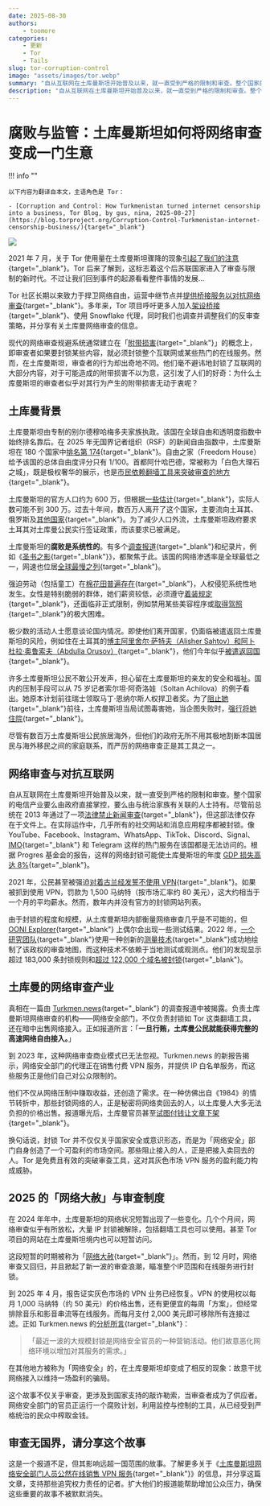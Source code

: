 ```yaml
---
date: 2025-08-30
authors:
    - toomore
categories:
    - 更新
    - Tor
    - Tails
slug: tor-corruption-control
image: "assets/images/tor.webp"
summary: "自从互联网在土库曼斯坦开始普及以来，就一直受到严格的限制和审查。整个国家的电信产业要么由政府直接掌控，要么由与统治家族有关联的人士持有"
description: "自从互联网在土库曼斯坦开始普及以来，就一直受到严格的限制和审查。整个国家的电信产业要么由政府直接掌控，要么由与统治家族有关联的人士持有"
---
```


# 腐败与监管：土库曼斯坦如何将网络审查变成一门生意

!!! info ""

    以下内容为翻译自本文，主语角色是 Tor：

    - [Corruption and Control: How Turkmenistan turned internet censorship into a business, Tor Blog, by gus, nina, 2025-08-27](https://blog.torproject.org/Corruption-Control-Turkmenistan-internet-censorship-business/){target="_blank"}

![](https://blog.torproject.org/Corruption-Control-Turkmenistan-internet-censorship-business/lead.webp)

2021 年 7 月，关于 Tor 使用量在土库曼斯坦骤降的现象[引起了我们的注意](https://archive.is/5Kp4s){target="_blank"}。Tor 后来了解到，这标志着这个后苏联国家进入了审查与限制的新时代。不过让我们回到事件的起源看看整件事情的发展...

Tor 社区长期以来致力于捍卫网络自由，运营中继节点并[提供桥接服务以对抗网络审查](https://blog.torproject.org/2024-defend-internet-freedom-during-elections/){target="_blank"}。多年来，Tor 项目呼吁更多人加入[架设桥接](https://forum.torproject.org/t/tor-relays-help-turkmens-to-bypass-internet-censorship-run-an-obfs4-bridge/7002){target="_blank"}、使用 Snowflake 代理，同时我们也调查并调整我们的反审查策略，并分享有关土库曼网络审查的信息。

现代的网络审查规避系统通常建立在「[附带损害](https://www.bamsoftware.com/papers/fronting/){target="_blank"}」的概念上，即审查者如果要封锁某些内容，就必须封锁整个互联网或某些热门的在线服务。然而，在土库曼斯坦，审查者的行为却出奇地不同。他们毫不避讳地封锁了互联网的大部分内容，对于可能造成的附带损害不以为意，这引发了人们的好奇：为什么土库曼斯坦的审查者似乎对其行为产生的附带损害无动于衷呢？

<!-- more -->

## 土库曼背景

土库曼斯坦由专制的别尔德穆哈梅多夫家族执政。该国在全球自由和透明度指数中始终排名靠后。在 2025 年无国界记者组织（RSF）的新闻自由指数中，土库曼斯坦在 180 个国家中[排名第 174](https://rsf.org/en/country/turkmenistan){target="_blank"}。自由之家（Freedom House）给予该国的总体自由度评分只有 1/100。首都阿什哈巴德，常被称为「白色大理石之城」，既是极权奢华的展示，也是[市民依赖翻墙工具来突破审查的地方](https://theurbanactivist.com/governance/protecting-internet-freedom-in-the-city-of-white-marble/){target="_blank"}。

土库曼斯坦的官方人口约为 600 万，但根据[一些估计](https://www.rferl.org/a/turkmenistan-population-decline-exodus/31355045.html){target="_blank"}，实际人数可能不到 300 万。过去十年间，数百万人离开了这个国家，主要流向土耳其、俄罗斯及[其他国家](https://eurasianet.org/turkmen-labor-migrants-turning-elsewhere-as-turkey-is-less-welcoming){target="_blank"}。为了减少人口外流，土库曼斯坦政府要求土耳其对土库曼公民实行签证政策，而该要求已被满足。

土库曼斯坦的**腐败是系统性的**。有多个[调查报道](https://www.occrp.org/en/investigation/how-a-51-million-state-built-beauty-clinic-in-turkmenistan-ended-up-in-the-hands-of-the-presidents-family-at-a-massive-discount){target="_blank"}和纪录片，例如《[圣书之影](https://archive.org/details/shadow-of-the-holy-book-19353633-163997017){target="_blank"}》，都聚焦于此。该国的网络渗透率是全球最低之一，网速也位居[全球最慢之列](https://bestbroadbanddeals.co.uk/broadband/speed/worldwide-speed-league/#speed){target="_blank"}。

强迫劳动（包括童工）在[棉花田普遍存在](https://www.cottoncampaign.org/turkmenistan){target="_blank"}，人权侵犯系统性地发生。女性是特别脆弱的群体，她们薪资较低，必须遵守[着装规定](https://www.rferl.org/a/turkmenistan-color-clothing-women-rules-repression/33349460.html){target="_blank"}，还面临非正式限制，例如禁用某些美容程序或[取得驾照](https://turkmen.news/vlasti-turkmenistana-obyasnili-pochemu-ne-vydavali-voditelskie-prava-zhenshchinam/){target="_blank"}的极大困难。

极少数的活动人士愿意谈论国内情况。即使他们离开国家，仍面临被遣返回土库曼斯坦的风险，例如住在土耳其的[博主阿里舍尔·萨特夫（Alisher Sahtov）和阿卜杜拉·奥鲁索夫（Abdulla Orusov）](https://www.hrw.org/news/2025/07/30/turkiye-turkmen-risking-deportation-reported-missing){target="_blank"}，他们今年似乎[被遣返回国](https://turkmen.news/istochnik-blogerov-sahatova-i-orusova-estradirovali-v-turkmenistan/){target="_blank"}。

许多土库曼斯坦公民不敢公开发声，担心留在土库曼斯坦的亲友的安全和福祉。国内的压制手段可以从 75 岁记者索尔坦·阿奇洛娃（Soltan Achilova）的例子看出。她原本计划前往瑞士领取马丁·恩纳尔斯人权捍卫者奖。为了[阻止她](https://rsf.org/en/turkmenistan-rsf-denounces-poisoning-attempt-soltan-achilova){target="_blank"}前往，土库曼斯坦当局试图毒害她，当企图失败时，[强行将她住院](https://cpj.org/2024/11/turkmen-journalist-soltan-achilova-forcibly-hospitalized-prevented-from-traveling-abroad/){target="_blank"}。

尽管有数百万土库曼斯坦公民旅居海外，但他们的政府无所不用其极地割断本国居民与海外移民之间的家庭联系，而严厉的网络审查正是其工具之一。

## 网络审查与对抗互联网

自从互联网在土库曼斯坦开始普及以来，就一直受到严格的限制和审查。整个国家的电信产业要么由政府直接掌控，要么由与统治家族有关联的人士持有。尽管前总统在 2013 年通过了一项[法律禁止新闻审查](https://cpj.org/2013/02/turkmenistan-opens-up-media-in-name-only/){target="_blank"}，但这部法律仅存在于文件上。在实际运作中，几乎所有的社交网站和消息应用程序都被封锁。像 YouTube、Facebook、Instagram、WhatsApp、TikTok、Discord、Signal、[IMO](https://www.rferl.org/a/turkmenistan-last-messaging-app-internet/32535618.html){target="_blank"} 和 Telegram 这样的热门服务在该国都是无法访问的。根据 Progres 基金会的报告，这样的网络封锁可能使土库曼斯坦的年度 [GDP 损失高达 8%](https://progres.online/reports/internet-freedom/what-does-internet-shutdown-cost-the-turkmen-economy){target="_blank"}。

2021 年，公民甚至被强迫[对着古兰经发誓不使用 VPN](https://www.rferl.org/a/turkmenistan-vpn-koran-ban/31402718.html){target="_blank"}。如果被抓到使用 VPN，罚款为 1,500 马纳特（按市场汇率约 80 美元），这大约相当于一个月的平均薪水。然而，数年内并没有官方的封锁网站列表。

由于封锁的程度和规模，从土库曼斯坦内部衡量网络审查几乎是不可能的，但 [OONI Explorer](https://explorer.ooni.org/chart/mat?probe_cc=TM&test_name=web_connectivity&since=2024-07-23&until=2025-07-24&axis_x=measurement_start_day&time_grain=day){target="_blank"} 上偶尔会出现一些测试结果。2022 年，[一个研究团队](https://tmc.np-tokumei.net/){target="_blank"}使用一种创新的[测量技术](https://arxiv.org/pdf/2304.04835){target="_blank"}成功地绘制了该政权的审查地图，而这种技术不依赖于当地测试或观测点。他们的发现显示超过 183,000 条封锁规则和[超过 122,000 个域名被封锁](https://advox.globalvoices.org/2023/04/12/new-study-finds-internet-censorship-in-turkmenistan-reaches-over-122000-domains/){target="_blank"}。

## 土库曼的网络审查产业

真相在一篇由 [Turkmen.news](https://en.turkmen.news/news/internet-access-a-money-spinner-for-turkmenistan-s-cyber-security-service/){target="_blank"} 的调查报道中被揭露。负责土库曼斯坦网络审查的机构——网络安全部门，不仅负责封锁如 Tor 这类翻墙工具，还在暗中出售网络接入。正如报道所言：「**一旦行贿，土库曼公民就能获得完整的高速网络自由接入。**」

到 2023 年，这种网络审查商业模式已无法忽视。Turkmen.news 的新报告揭示，网络安全部门的代理正在销售付费 VPN 服务，并提供 IP 白名单服务，而这些服务正是他们自己对公众限制的。

他们不仅从网络压制中赚取收益，还创造了需求。在一种仿佛出自《1984》的情节转折中，那些封锁网络的人，正是秘密将网络卖回去的人，以土库曼人大多无法负担的价格出售。报道曝光后，土库曼官员甚至[试图付钱让文章下架](https://en.turkmen.news/news/turkmen-official-behind-internet-restrictions-offers-to-pay-for-removal-of-expose/){target="_blank"}。

换句话说，封锁 Tor 并不仅仅关乎国家安全或意识形态，而是为「网络安全」部门自身创造了一个可盈利的市场空间。那些阻止接入的人，正是把接入卖回去的人。Tor 是免费且有效的突破审查工具，这对其灰色市场 VPN 服务的盈利能力构成威胁。

## 2025 的「网络大赦」与审查制度

在 2024 年年中，土库曼斯坦的网络状况短暂出现了一些变化。几个个月间，网络审查似乎有所放松，大量 IP 封锁被解除，包括翻墙工具也可以使用。甚至 Tor 项目的网站在土库曼斯坦境内也可以短暂访问。

这段短暂的时期被称为「[网络大赦](https://turkmen.news/internet-amnistiya-v-turkmenistane-razblokirovany-3-milliarda-ip-adresov-hostingi-i-cdn/){target="_blank"}」。然而，到 12 月时，网络审查又回归，并且掀起了新一波的审查浪潮，瞄准整个IP范围和在线服务进行封锁。

到 2025 年 4 月，报告证实灰色市场的 VPN 业务已经恢复。VPN 的使用权以每月 1,000 马纳特（约 50 美元）的价格出售，还有更便宜的每周「方案」，但经常排除音乐和影音串流等在线服务。而每月支付 2,000 美元即可移除所有连接过滤。正如 Turkmen.news 的[分析所言](https://turkmen.news/v-turkmenistane-vnov-blokiruyut-internet-krupnymi-podsetyami-politicheskogo-smysla-v-etom-nikakogo/){target="_blank"}：

> 「最近一波的大规模封锁是网络安全官员的一种营销活动。他们故意恶化网络环境以增加对其服务的需求。」

在其他地方被称为「网络安全」的，在土库曼斯坦却变成了相反的现象：故意干扰网络接入以维持一场盈利的骗局。

这个故事不仅关乎审查，更涉及到国家支持的敲诈勒索，当审查者成为了供应者。网络安全部门的官员正运行一个腐败计划，利用监控与控制的工具，从已经受到严格统治的民众中榨取金钱。

## 审查无国界，请分享这个故事

这是一个报道不足，但其影响远超一国范围的故事。了解更多关于《[土库曼斯坦网络安全部门人员公然在线销售 VPN 服务](https://turkmen.news/dilery-upravleniya-kiberbezopasnosti-turkmenistana-otkryto-torguyut-vpn-servisami-online/){target="_blank"}》的信息，并分享这篇文章，支持那些追究权力责任的记者。扩大他们的报道能帮助增加公众压力，确保这些重要的故事不被默默消失。
